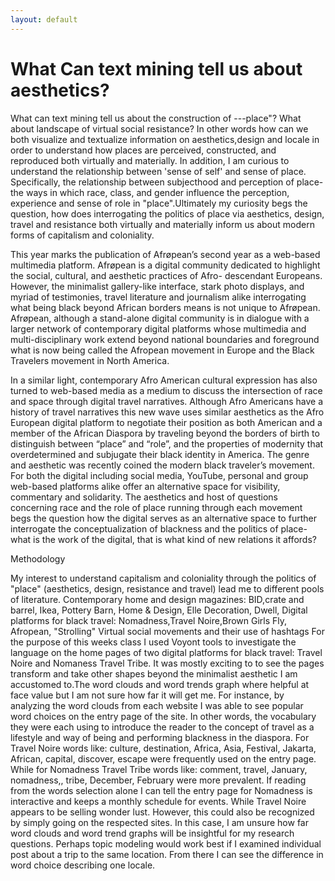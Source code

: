 ```yaml
---
layout: default
---
```


# What Can text mining tell us about aesthetics?

What can text mining tell us about the construction of ---place"? What about landscape of virtual social resistance?
In other words how can we both visualize and textualize information on aesthetics,design and locale in order to understand
how places are perceived, constructed, and reproduced both virtually and materially. In addition, I am curious to understand the
relationship between 'sense of self' and sense of place. Specifically, the relationship between subjecthood and perception
of place- the ways in which race, class, and gender influence the perception, experience and sense of role in "place".Ultimately
my curiosity begs the question, how does interrogating the politics of place via aesthetics, design, travel and resistance both
virtually and materially inform us about modern forms of capitalism and coloniality.


<p>
This year marks the publication of Afrøpean’s second year as a web-based multimedia platform. Afrøpean is a
digital community dedicated to highlight the social, cultural, and aesthetic practices of Afro- descendant
Europeans. However, the minimalist gallery-like interface, stark photo displays, and myriad of testimonies,
travel literature and journalism alike interrogating what being black beyond African borders means is not unique
to Afrøpean. Afrøpean, although a stand-alone digital community is in dialogue with a larger network of contemporary
digital platforms whose multimedia and multi-disciplinary work extend beyond national boundaries and foreground what
is now being called the Afropean movement in Europe and the Black Travelers movement in North America.</p>
<p>
In a similar light, contemporary Afro American cultural expression has also turned to web-based media as a medium to
discuss the intersection of race and space through digital travel narratives. Although Afro Americans have a history of
travel narratives this new wave uses similar aesthetics as the Afro European digital platform to negotiate
their position as both American and a member of the African Diaspora by traveling beyond the borders of
birth to distinguish between “place” and “role”, and the properties of modernity that overdetermined and
subjugate their black identity in America. The genre and aesthetic was recently coined the modern black
traveler’s movement. For both the digital including social media, YouTube, personal and group web-based
platforms alike offer an alternative space for visibility, commentary and solidarity. The aesthetics and
host of questions concerning race and the role of place running through each movement begs the question
how the digital serves as an alternative space to further interrogate the conceptualization of blackness
and the politics of place- what is the work of the digital, that is what kind of new relations it affords? </p>
<p>
Methodology </p>
<p>
My interest to understand capitalism and coloniality through the politics of "place" (aesthetics, design, resistance and travel)
lead me to different pools of literature. Contemporary home and design magazines: BID,crate and barrel, Ikea, Pottery Barn, Home & Design, Elle Decoration, Dwell,
Digital platforms for black travel: Nomadness,Travel Noire,Brown Girls Fly, Afropean, "Strolling" Virtual social movements and their use of hashtags
For the purpose of this weeks class I used Voyont tools to investigate the language on the home pages of two digital platforms for
black travel: Travel Noire and Nomaness Travel Tribe. It was mostly exciting to to see the pages transform and take other shapes
beyond the minimalist aesthetic I am accustomed to.The word clouds and word trends graph where helpful at face value
but I am not sure how far it will get me. For instance, by analyzing the word clouds from each website I was able to see popular word
choices on the entry page of the site. In other words, the vocabulary they were each using to introduce the reader to the
concept of travel as a lifestyle and way of being and performing blackness in the diaspora. For Travel Noire words like:
culture, destination, Africa, Asia, Festival, Jakarta, African, capital, discover, escape were frequently used on the entry page.
While for Nomadness Travel Tribe words like: comment, travel, January, nomadness,, tribe, December, February were more prevalent.
If reading from the words selection alone I can tell the entry page for Nomadness is interactive and keeps a monthly schedule
for events. While Travel Noire appears to be selling wonder lust. However, this could also be recognized by simply going on the
respected sites. In this case, I am unsure how far word clouds and word trend graphs will be insightful for my research questions.
Perhaps topic modeling would work best if I examined individual post about a trip to the same location. From there I can see
the difference in word choice describing one locale. </p>
